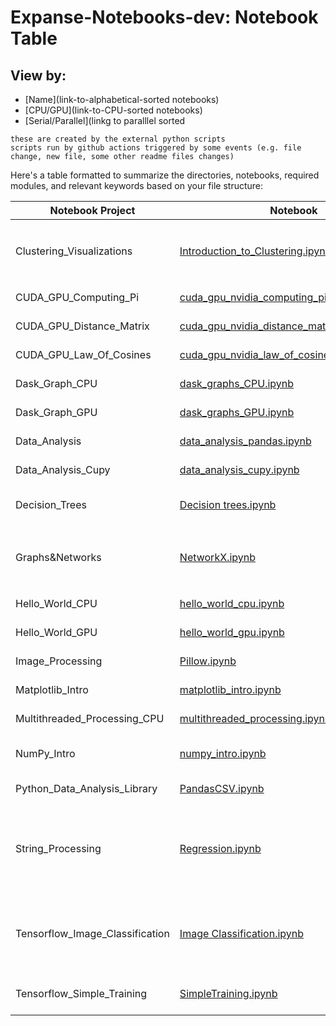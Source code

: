 # Expanse-Notebooks-dev: Notebook Table

## View by:  
* [Name](link-to-alphabetical-sorted notebooks)
* [CPU/GPU](link-to-CPU-sorted notebooks)
* [Serial/Parallel](linkg to paralllel sorted

```
these are created by the external python scripts
scripts run by github actions triggered by some events (e.g. file change, new file, some other readme files changes)
```

Here's a table formatted to summarize the directories, notebooks, required modules, and relevant keywords based on your file structure:


| Notebook Project               | Notebook                                                                                   | Type               | Required (Sub) Modules                   |
|--------------------------------|--------------------------------------------------------------------------------------------|--------------------|------------------------------------------|
| Clustering_Visualizations      | [Introduction_to_Clustering.ipynb](./Clustering_Visulizations/Introduction_to_Clustering.ipynb) | CPU, Serial       | `scikit-learn`, `numpy`, `matplotlib`, `sciPy`, `make_blobs`, `KMeans`, `dendrogram`, `linkage`, `AgglomerativeClustering` |
| CUDA_GPU_Computing_Pi          | [cuda_gpu_nvidia_computing_pi_solution.ipynb](./CUDA_GPU_Computing_Pi/cuda_gpu_nvidia_computing_pi_solution.ipynb) | GPU, Parallel     | `numba`, `math`, `numpy`, `cuda`        |
| CUDA_GPU_Distance_Matrix       | [cuda_gpu_nvidia_distance_matrix_solution.ipynb](./CUDA_GPU_Distance_Matrix/cuda_gpu_nvidia_distance_matrix_solution.ipynb) | GPU, Parallel     | `numba`, `math`, `numpy`, `cuda`        |
| CUDA_GPU_Law_Of_Cosines        | [cuda_gpu_nvidia_law_of_cosines_solution.ipynb](./CUDA_GPU_Law_Of_Cosines/cuda_gpu_nvidia_law_of_cosines_solution.ipynb) | GPU, Parallel     | `numba`, `math`, `numpy`, `vectorize`, `cuda` |
| Dask_Graph_CPU                 | [dask_graphs_CPU.ipynb](./Dask_Graph_CPU/dask_graphs_CPU.ipynb)                           | CPU, Parallel     | `dask`                                  |
| Dask_Graph_GPU                 | [dask_graphs_GPU.ipynb](./Dask_Graph_GPU/dask_graphs_GPU.ipynb)                           | GPU, Parallel     | `dask`, `cupy`, `dask.array`, `array`   |
| Data_Analysis                  | [data_analysis_pandas.ipynb](./Data_Analysis/data_analysis_pandas.ipynb)                  | CPU, Serial       | `numpy`, `pandas`                       |
| Data_Analysis_Cupy             | [data_analysis_cupy.ipynb](./Data_Analysis_Cupy/data_analysis_cupy.ipynb)                 | GPU, Parallel     | `cupy`, `cudf`, `pandas`, `numpy`       |
| Decision_Trees                 | [Decision trees.ipynb](./Decision_Trees/Decision%20trees.ipynb)                          | CPU, Serial       | `scikit-learn`, `tree`, `sklearn.datasets`, `graphviz`, `load_iris` |
| Graphs&Networks                | [NetworkX.ipynb](./Graphs&Networks/NetworkX.ipynb)                                       | CPU, Serial       | `NetworkX`, `matplotlib.pyplot`, `networkx`, `write_dot`, `networkx.drawing.nx_pydot`, `networkx` |
| Hello_World_CPU                | [hello_world_cpu.ipynb](./Hello_World_CPU/hello_world_cpu.ipynb)                         | CPU, Serial       |                                          |
| Hello_World_GPU                | [hello_world_gpu.ipynb](./Hello_World_GPU/hello_world_gpu.ipynb)                         | GPU, Serial       |                                          |
| Image_Processing               | [Pillow.ipynb](./Image_Processing/Pillow.ipynb)                                          | CPU, Serial       | `PIL`, `Image`, `sys`, `ImageFilter`, `ImageEnhance` |
| Matplotlib_Intro               | [matplotlib_intro.ipynb](./Matplotlib_Intro/matplotlib_intro.ipynb)                       | CPU, Serial       | `matplotlib`, `matplotlib.pyplot`, `numpy` |
| Multithreaded_Processing_CPU   | [multithreaded_processing.ipynb](./Multithreaded_Processing_CPU/multithreaded_processing.ipynb) | CPU, Parallel   | `mkl`, `numpy`, `dask.array`           |
| NumPy_Intro                    | [numpy_intro.ipynb](./NumPy_Intro/numpy_intro.ipynb)                                     | CPU, Serial       | `numpy`, `operator`, `add`, `matplotlib.pyplot`, `collections`, `Counter` |
| Python_Data_Analysis_Library   | [PandasCSV.ipynb](./Python_Data_Analysis_Library/PandasCSV.ipynb)                         | CPU, Parallel     | `IPython.display`, `Image`, `pandas`     |
| String_Processing              | [Regression.ipynb](./String_Processing/Regression.ipynb)                                 | CPU, Serial       | `sklearn`, `linear_model`, `mean_squared_error`, `r2_score`, `sklearn.datasets`, `load_diabetes`, `numpy`, `matplotlib.pyplot`, `pandas`, `scipy`, `stats` |
| Tensorflow_Image_Classification | [Image Classification.ipynb](./Tensorflow_Image_Classification/Image%20Classification.ipynb) | CPU, GPU, Parallel | `tensorflow`, `matplotlib.pyplot`, `numpy`, `PIL`, `keras`, `layers`, `tensorflow.keras`, `tensorflow.keras.models`, `Sequential`, `pathlib` |
| Tensorflow_Simple_Training      | [SimpleTraining.ipynb](./Tensorflow_Simple_Training/SimpleTraining.ipynb)                | CPU, GPU, Parallel | `tensorflow`, `numpy`, `csv`, `matplotlib.pyplot` |
